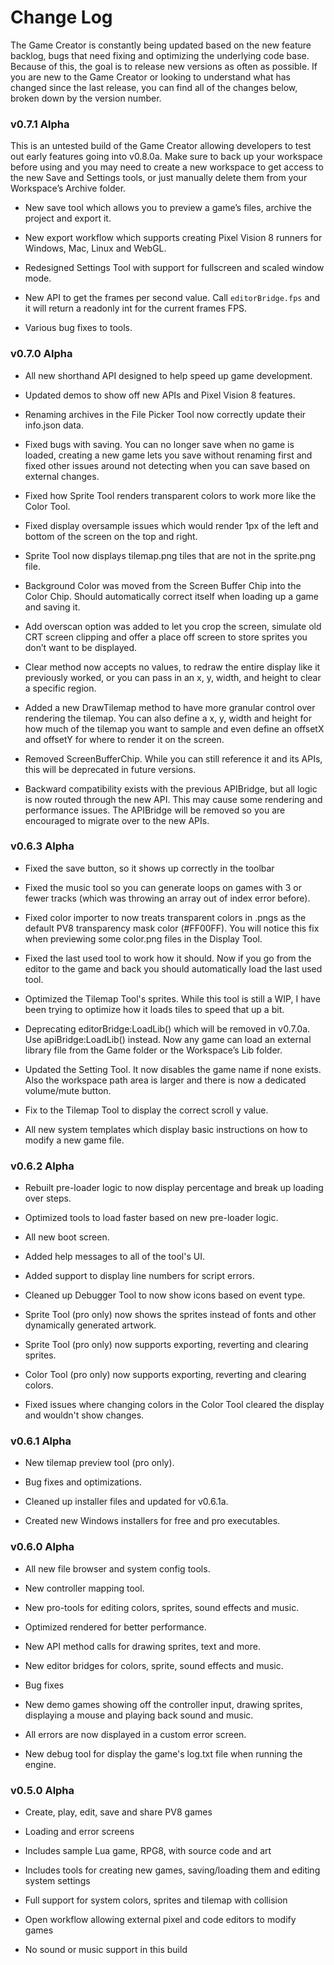 # Change Log

The Game Creator is constantly being updated based on the new feature backlog, bugs that need fixing and optimizing the underlying code base. Because of this, the goal is to release new versions as often as possible. If you are new to the Game Creator or looking to understand what has changed since the last release, you can find all of the changes below, broken down by the version number.

### v0.7.1 Alpha

This is an untested build of the Game Creator allowing developers to test out early features going into v0.8.0a. Make sure to back up your workspace before using and you may need to create a new workspace to get access to the new Save and Settings tools, or just manually delete them from your Workspace’s Archive folder.

* New save tool which allows you to preview a game’s files, archive the project and export it.

* New export workflow which supports creating Pixel Vision 8 runners for Windows, Mac, Linux and WebGL.

* Redesigned Settings Tool with support for fullscreen and scaled window mode.

* New API to get the frames per second value. Call `editorBridge.fps` and it will return a readonly int for the current frames FPS.

* Various bug fixes to tools.

### v0.7.0 Alpha

* All new shorthand API designed to help speed up game development.

* Updated demos to show off new APIs and Pixel Vision 8 features.

* Renaming archives in the File Picker Tool now correctly update their info.json data.

* Fixed bugs with saving. You can no longer save when no game is loaded, creating a new game lets you save without renaming first and fixed other issues around not detecting when you can save based on external changes.

* Fixed how Sprite Tool renders transparent colors to work more like the Color Tool.

* Fixed display oversample issues which would render 1px of the left and bottom of the screen on the top and right.

* Sprite Tool now displays tilemap.png tiles that are not in the sprite.png file.

* Background Color was moved from the Screen Buffer Chip into the Color Chip. Should automatically correct itself when loading up a game and saving it.

* Add overscan option was added to let you crop the screen, simulate old CRT screen clipping and offer a place off screen to store sprites you don’t want to be displayed.

* Clear method now accepts no values, to redraw the entire display like it previously worked, or you can pass in an x, y, width, and height to clear a specific region.

* Added a new DrawTilemap method to have more granular control over rendering the tilemap. You can also define a x, y, width and height for how much of the tilemap you want to sample and even define an offsetX and offsetY for where to render it on the screen.

* Removed ScreenBufferChip. While you can still reference it and its APIs, this will be deprecated in future versions.

* Backward compatibility exists with the previous APIBridge, but all logic is now routed through the new API. This may cause some rendering and performance issues. The APIBridge will be removed so you are encouraged to migrate over to the new APIs.

### v0.6.3 Alpha

* Fixed the save button, so it shows up correctly in the toolbar

* Fixed the music tool so you can generate loops on games with 3 or fewer tracks (which was throwing an array out of index error before).

* Fixed color importer to now treats transparent colors in .pngs as the default PV8 transparency mask color (#FF00FF). You will notice this fix when previewing some color.png files in the Display Tool.

* Fixed the last used tool to work how it should. Now if you go from the editor to the game and back you should automatically load the last used tool.

* Optimized the Tilemap Tool's sprites. While this tool is still a WIP, I have been trying to optimize how it loads tiles to speed that up a bit.

* Deprecating editorBridge:LoadLib() which will be removed in v0.7.0a. Use apiBridge:LoadLib() instead. Now any game can load an external library file from the Game folder or the Workspace’s Lib folder.

* Updated the Setting Tool. It now disables the game name if none exists. Also the workspace path area is larger and there is now a dedicated volume/mute button. 

* Fix to the Tilemap Tool to display the correct scroll y value.

* All new system templates which display basic instructions on how to modify a new game file.

### v0.6.2 Alpha

* Rebuilt pre-loader logic to now display percentage and break up loading over steps.

* Optimized tools to load faster based on new pre-loader logic.

* All new boot screen.

* Added help messages to all of the tool's UI.

* Added support to display line numbers for script errors.

* Cleaned up Debugger Tool to now show icons based on event type.

* Sprite Tool (pro only) now shows the sprites instead of fonts and other dynamically generated artwork.

* Sprite Tool (pro only) now supports exporting, reverting and clearing sprites.

* Color Tool (pro only) now supports exporting, reverting and clearing colors.

* Fixed issues where changing colors in the Color Tool cleared the display and wouldn't show changes.

### v0.6.1 Alpha

* New tilemap preview tool (pro only).

* Bug fixes and optimizations.

* Cleaned up installer files and updated for v0.6.1a.

* Created new Windows installers for free and pro executables.

### v0.6.0 Alpha

* All new file browser and system config tools.

* New controller mapping tool.

* New pro-tools for editing colors, sprites, sound effects and music.

* Optimized rendered for better performance.

* New API method calls for drawing sprites, text and more.

* New editor bridges for colors, sprite, sound effects and music.

* Bug fixes

* New demo games showing off the controller input, drawing sprites, displaying a mouse and playing back sound and music.

* All errors are now displayed in a custom error screen.

* New debug tool for display the game's log.txt file when running the engine.

### v0.5.0 Alpha

* Create, play, edit, save and share PV8 games

* Loading and error screens

* Includes sample Lua game, RPG8, with source code and art

* Includes tools for creating new games, saving/loading them and editing system settings

* Full support for system colors, sprites and tilemap with collision

* Open workflow allowing external pixel and code editors to modify games

* No sound or music support in this build

